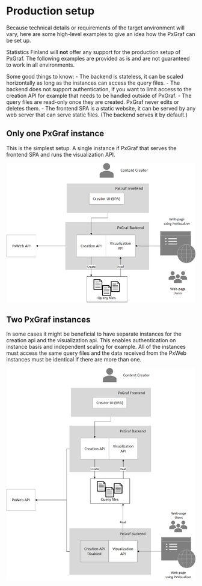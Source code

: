 # Production setup

Because technical details or requirements of the target anvironment will vary, here are some high-level examples to give an idea how the PxGraf can be set up.

Statistics Finland will **not** offer any support for the production setup of PxGraf. The following examples are provided as is and are not guaranteed to work in all environments.

Some good things to know:
	- The backend is stateless, it can be scaled horizontally as long as the instances can access the query files.
	- The backend does not support authentication, if you want to limit access to the creation API for example that needs to be handled outside of PxGraf.
	- The query files are read-only once they are created. PxGraf never edits or deletes them.
	- The frontend SPA is a static website, it can be served by any web server that can serve static files. (The backend serves it by default.)

## Only one PxGraf instance

This is the simplest setup. A single instance if PxGraf that serves the frontend SPA and runs the visualization API.

![PxGraf setup with one instance](/docs/pxgraf_setup_1.png)

## Two PxGraf instances

In some cases it might be beneficial to have separate instances for the creation api and the visualization api. This enables authentication on instance basis and independent scaling for example. All of the instances must access the same query files and the data received from the PxWeb instances must be identical if there are more than one.

![PxGraf setup with two instances](/docs/pxgraf_setup_2.png)